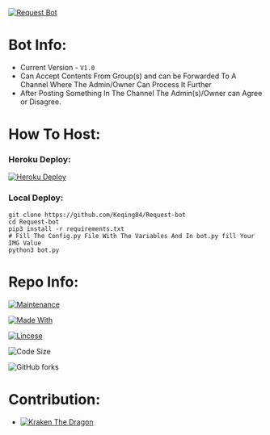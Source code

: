 [![Request Bot](https://imgwhale.xyz/5taf21l07yc75m)](https://github.com/Keqing84/Request-bot)

# Bot Info:
- Current Version - `V1.0`
- Can Accept Contents From Group(s) and can be Forwarded To A Channel Where The Admin/Owner Can Process It Further
- After Posting Something In The Channel The Admin(s)/Owner can Agree or Disagree.

# How To Host:
### Heroku Deploy:
[![Heroku Deploy](https://img.shields.io/badge/Deploy%20To%20Heroku-green?style=for-the-badge&logo=heroku)](https://heroku.com/deploy?template=https://github.com/Keqing84/Request-bot)

### Local Deploy:
```
git clone https://github.com/Keqing84/Request-bot
cd Request-bot
pip3 install -r requirements.txt
# Fill The Config.py File With The Variables And In bot.py fill Your IMG Value
python3 bot.py
```
# Repo Info:
[![Maintenance](https://img.shields.io/badge/Maintained%3F-yes-green.svg?style=for-the-badge)](https://GitHub.com/Naereen/StrapDown.js/graphs/commit-activity)

[![Made With](https://img.shields.io/badge/Made_With-Python-be0000?style=for-the-badge&labelColor=8b0000&logo=python&logoColor=white)](https://www.python.org/)

[![Lincese](https://img.shields.io/badge/licence-GNU-green?style=for-the-badge)](https://github.com/Keqing84/Request-bot/LICENSE)

![Code Size](https://img.shields.io/github/languages/code-size/keqing84/Request-bot?style=for-the-badge)

![GitHub forks](https://img.shields.io/github/forks/Keqing84/Request-bot?style=flat-square)

# Contribution:
- [![Kraken The Dragon](https://img.shields.io/badge/Developer-Kraken-brightgreen?style=for-the-badge)](https://telegram.me/Dragonkrak)

